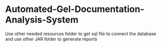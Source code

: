 # Automated-Gel-Documentation-Analysis-System

Use other needed resources folder to get sql file to connect the database and use other JAR folder to generate reports
